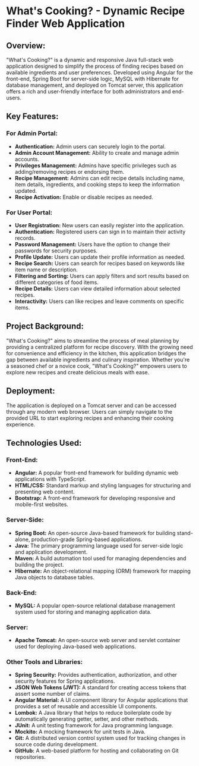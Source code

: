 # What's Cooking? - Dynamic Recipe Finder Web Application

## Overview:
"What's Cooking?" is a dynamic and responsive Java full-stack web application designed to simplify the process of finding recipes based on available ingredients and user preferences. Developed using Angular for the front-end, Spring Boot for server-side logic, MySQL with Hibernate for database management, and deployed on Tomcat server, this application offers a rich and user-friendly interface for both administrators and end-users.

## Key Features:

### For Admin Portal:
- **Authentication:** Admin users can securely login to the portal.
- **Admin Account Management:** Ability to create and manage admin accounts.
- **Privileges Management:** Admins have specific privileges such as adding/removing recipes or endorsing them.
- **Recipe Management:** Admins can edit recipe details including name, item details, ingredients, and cooking steps to keep the information updated.
- **Recipe Activation:** Enable or disable recipes as needed.

### For User Portal:
- **User Registration:** New users can easily register into the application.
- **Authentication:** Registered users can sign in to maintain their activity records.
- **Password Management:** Users have the option to change their passwords for security purposes.
- **Profile Update:** Users can update their profile information as needed.
- **Recipe Search:** Users can search for recipes based on keywords like item name or description.
- **Filtering and Sorting:** Users can apply filters and sort results based on different categories of food items.
- **Recipe Details:** Users can view detailed information about selected recipes.
- **Interactivity:** Users can like recipes and leave comments on specific items.

## Project Background:
"What's Cooking?" aims to streamline the process of meal planning by providing a centralized platform for recipe discovery. With the growing need for convenience and efficiency in the kitchen, this application bridges the gap between available ingredients and culinary inspiration. Whether you're a seasoned chef or a novice cook, "What's Cooking?" empowers users to explore new recipes and create delicious meals with ease.

## Deployment:
The application is deployed on a Tomcat server and can be accessed through any modern web browser. Users can simply navigate to the provided URL to start exploring recipes and enhancing their cooking experience.

## Technologies Used:

### Front-End:
- **Angular:** A popular front-end framework for building dynamic web applications with TypeScript.
- **HTML/CSS:** Standard markup and styling languages for structuring and presenting web content.
- **Bootstrap:** A front-end framework for developing responsive and mobile-first websites.

### Server-Side:
- **Spring Boot:** An open-source Java-based framework for building stand-alone, production-grade Spring-based applications.
- **Java:** The primary programming language used for server-side logic and application development.
- **Maven:** A build automation tool used for managing dependencies and building the project.
- **Hibernate:** An object-relational mapping (ORM) framework for mapping Java objects to database tables.

### Back-End:
- **MySQL:** A popular open-source relational database management system used for storing and managing application data.

### Server:
- **Apache Tomcat:** An open-source web server and servlet container used for deploying Java-based web applications.

### Other Tools and Libraries:
- **Spring Security:** Provides authentication, authorization, and other security features for Spring applications.
- **JSON Web Tokens (JWT):** A standard for creating access tokens that assert some number of claims.
- **Angular Material:** A UI component library for Angular applications that provides a set of reusable and accessible UI components.
- **Lombok:** A Java library that helps to reduce boilerplate code by automatically generating getter, setter, and other methods.
- **JUnit:** A unit testing framework for Java programming language.
- **Mockito:** A mocking framework for unit tests in Java.
- **Git:** A distributed version control system used for tracking changes in source code during development.
- **GitHub:** A web-based platform for hosting and collaborating on Git repositories.
